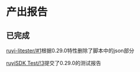 # 产出报告

## 已完成

[ruyi-litester/#1](https://github.com/weilinfox/ruyi-litester/pull/9)根据0.29.0特性删除了脚本中的json部分

[ruyiSDK Test/!3](https://gitee.com/weilinfox/ruyisdk-test/pulls/3)提交了0.29.0的测试报告
